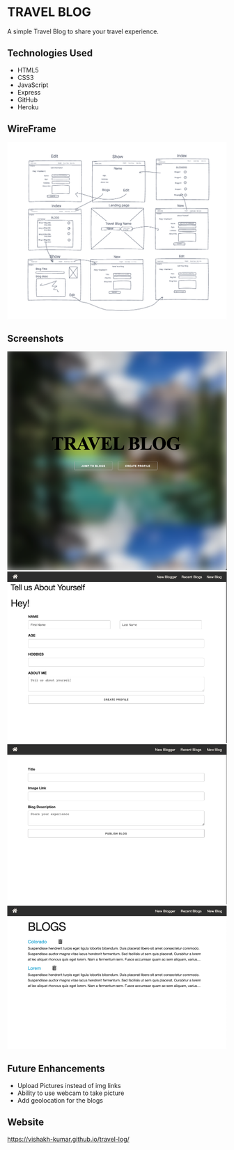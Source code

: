 # TRAVEL BLOG

A simple Travel Blog to share your travel experience.

## Technologies Used
- HTML5
- CSS3
- JavaScript
- Express
- GitHub
- Heroku

## WireFrame
![screenshot](img/Wireframe.png)

## Screenshots
![screenshot](img/landing-page.png)
![screenshot](img/new-profile.png)
![screenshot](img/publish-blog.png)
![screenshot](img/blogs.png)

## Future Enhancements
- Upload Pictures instead of img links
- Ability to use webcam to take picture
- Add geolocation for the blogs

## Website
https://vishakh-kumar.github.io/travel-log/
